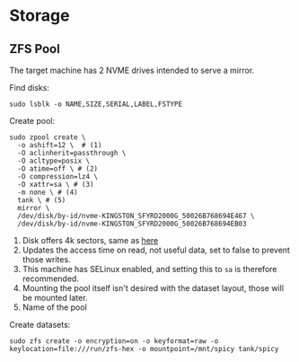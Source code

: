 # Storage


## ZFS Pool

<!-- https://github.com/quietsy/advanced-configurations/blob/ffdbb1f8dc5c13871a007122a520fd107898fb0c/docs/Other/zfs.md -->

The target machine has 2 NVME drives intended to serve a mirror.

Find disks:

```shell
sudo lsblk -o NAME,SIZE,SERIAL,LABEL,FSTYPE
```

Create pool:

```shell
sudo zpool create \
  -o ashift=12 \  # (1)
  -O aclinherit=passthrough \
  -O acltype=posix \
  -O atime=off \ # (2)
  -O compression=lz4 \
  -O xattr=sa \ # (3)
  -m none \ # (4)
  tank \ # (5)
  mirror \
  /dev/disk/by-id/nvme-KINGSTON_SFYRD2000G_50026B768694E467 \
  /dev/disk/by-id/nvme-KINGSTON_SFYRD2000G_50026B768694EB03
```

1. Disk offers 4k sectors, same as [here](https://www.reddit.com/r/zfs/comments/1lz7qud/nvmes_that_support_512_and_4096_at_format_time/)
2. Updates the access time on read, not useful data, set to false to prevent those writes.
3. This machine has SELinux enabled, and setting this to `sa` is therefore recommended.
4. Mounting the pool itself isn't desired with the dataset layout, those will be mounted later.
5. Name of the pool

Create datasets:

```shell
sudo zfs create -o encryption=on -o keyformat=raw -o keylocation=file:///run/zfs-hex -o mountpoint=/mnt/spicy tank/spicy
```
